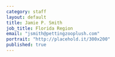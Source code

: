 ```yaml
---
category: staff
layout: default
title: Jamie P. Smith
job_title: Florida Region
email: "jsmith@pettingzooplush.com"
portrait: "http://placehold.it/300x200"
published: true
---
```


